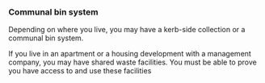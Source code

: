 ###  **Communal bin system**

Depending on where you live, you may have a kerb-side collection or a communal
bin system.

If you live in an apartment or a housing development with a management
company, you may have shared waste facilities. You must be able to prove you
have access to and use these facilities
